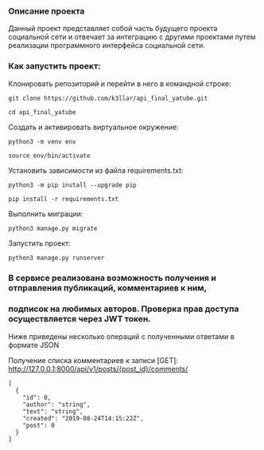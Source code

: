 ### Описание проекта
Данный проект представляет собой часть будущего проекта социальной сети
и отвечает за интеграцию с другими проектами путем реализации 
программного интерфейса социальной сети.


### Как запустить проект:

Клонировать репозиторий и перейти в него в командной строке:

```
git clone https://github.com/k3llar/api_final_yatube.git
```

```
cd api_final_yatube
```

Cоздать и активировать виртуальное окружение:

```
python3 -m venv env
```

```
source env/bin/activate
```

Установить зависимости из файла requirements.txt:

```
python3 -m pip install --upgrade pip
```

```
pip install -r requirements.txt
```

Выполнить миграции:

```
python3 manage.py migrate
```

Запустить проект:

```
python3 manage.py runserver
```

###  В сервисе реализована возможность получения и отправления публикаций, комментариев к ним,
### подписок на любимых авторов. Проверка прав доступа осуществляется через JWT токен.

Ниже приведены несколько операций с полученными ответами в формате JSON

Получение списка комментариев к записи
[GET]: http://127.0.0.1:8000/api/v1/posts/{post_id}/comments/

```
[
  {
    "id": 0,
    "author": "string",
    "text": "string",
    "created": "2019-08-24T14:15:22Z",
    "post": 0
  }
]
```
